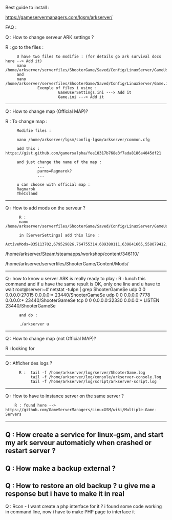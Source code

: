 Best guide to install : 

https://gameservermanagers.com/lgsm/arkserver/

FAQ : 

Q : How to change serveur ARK settings ?

R : go to the files : 

         U have two files to modifie : (for details go ark survival docs here --> Add it)
         nano /home/arkserver/serverfiles/ShooterGame/Saved/Config/LinuxServer/GameUserSettings.ini
         and
         nano /home/arkserver/serverfiles/ShooterGame/Saved/Config/LinuxServer/Game.ini
                  Exemple of files i using : 
                           GameUserSettings.ini ---> Add it
                           Game.ini ---> Add it
-----
Q : How to change map (Official MAP)?

R : To change map : 

         Modifie files : 

         nano /home/arkserver/lgsm/config-lgsm/arkserver/common.cfg

         add this : https://gist.github.com/gamersalpha/fee10317b768e3f7ada8186a4045df21

         and just change the name of the map : 
                  ...
                  parms=Ragnarok?
                  ...

         u can choose with official map :
         Ragnarok
         TheIsland

-----
Q : How to add mods on the serveur ?

          R : 
          nano /home/arkserver/serverfiles/ShooterGame/Saved/Config/LinuxServer/GameUserSettings.ini

          in [ServerSettings] add this line : 
                    ActiveMods=835113702,679529026,764755314,609380111,639841665,558079412,731604991,768494420ls 

/home/arkserver/Steam/steamapps/workshop/content/346110/

/home/arkserver/serverfiles/ShooterGame/Content/Mods/


-----
Q : how to know u server ARK is really ready to play : 
          R : lunch this command and if u have the same result is OK, only one line and u have to wait
root@server:~# netstat -tulpn | grep ShooterGameSe
udp        0      0 0.0.0.0:27015           0.0.0.0:*                           23440/ShooterGameSe
udp        0      0 0.0.0.0:7778            0.0.0.0:*                           23440/ShooterGameSe
tcp        0      0 0.0.0.0:32330           0.0.0.0:*               LISTEN      23440/ShooterGameSe

          and do : 

          ./arkserver u


-----
Q : How to change map (not Official MAP)?

R : looking for


-----
Q : Afficher des logs ?

          R :  tail -f /home/arkserver/log/server/ShooterGame.log
               tail -f /home/arkserver/log/console/arkserver-console.log
               tail -f /home/arkserver/log/script/arkserver-script.log

-----
Q : How to have to instance server on the same server ?


        R : found here --> https://github.com/GameServerManagers/LinuxGSM/wiki/Multiple-Game-Servers


-----
Q : How create a service for linux-gsm, and start my ark serveur automaticly when crashed or restart server ?
-----
Q : How make a backup external ?
-----
Q : How to restore an old backup ? u give me a response but i have to make it in real
-----
Q : Rcon - I want create a php interface for it ? i found some code working in command line, now i have to make PHP page to interface it




